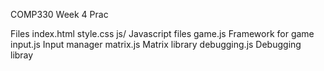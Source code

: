 COMP330 Week 4 Prac

Files
    index.html
    style.css
    js/                 Javascript files
        game.js         Framework for game
        input.js        Input manager
        matrix.js       Matrix library
        debugging.js    Debugging libray
